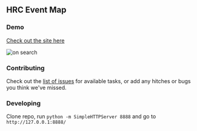 ## HRC Event Map

### Demo
[Check out the site here](https://devprogress.us/hrc-events/)

![on search](https://www.dropbox.com/s/cqi25alkpkwt02f/Screenshot%202016-08-23%2017.27.51.png?dl=1)

### Contributing
Check out the [list of issues](https://github.com/DevProgress/hrc-events/issues) for available tasks, or add any hitches or bugs you think we've missed.

### Developing
Clone repo, run `python -m SimpleHTTPServer 8888` and go to `http://127.0.0.1:8888/`